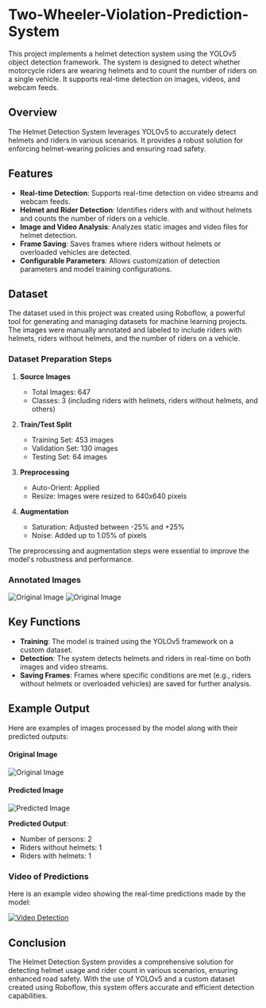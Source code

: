 # Two-Wheeler-Violation-Prediction-System

This project implements a helmet detection system using the YOLOv5 object detection framework. The system is designed to detect whether motorcycle riders are wearing helmets and to count the number of riders on a single vehicle. It supports real-time detection on images, videos, and webcam feeds.

## Overview

The Helmet Detection System leverages YOLOv5 to accurately detect helmets and riders in various scenarios. It provides a robust solution for enforcing helmet-wearing policies and ensuring road safety.

## Features

- **Real-time Detection**: Supports real-time detection on video streams and webcam feeds.
- **Helmet and Rider Detection**: Identifies riders with and without helmets and counts the number of riders on a vehicle.
- **Image and Video Analysis**: Analyzes static images and video files for helmet detection.
- **Frame Saving**: Saves frames where riders without helmets or overloaded vehicles are detected.
- **Configurable Parameters**: Allows customization of detection parameters and model training configurations.

## Dataset

The dataset used in this project was created using Roboflow, a powerful tool for generating and managing datasets for machine learning projects. The images were manually annotated and labeled to include riders with helmets, riders without helmets, and the number of riders on a vehicle.

### Dataset Preparation Steps

1. **Source Images**
    - Total Images: 647
    - Classes: 3 (including riders with helmets, riders without helmets, and others)

2. **Train/Test Split**
    - Training Set: 453 images
    - Validation Set: 130 images
    - Testing Set: 64 images

3. **Preprocessing**
    - Auto-Orient: Applied
    - Resize: Images were resized to 640x640 pixels

4. **Augmentation**
    - Saturation: Adjusted between -25% and +25%
    - Noise: Added up to 1.05% of pixels

The preprocessing and augmentation steps were essential to improve the model's robustness and performance.

### Annotated Images

![Original Image](images/original.png)                      ![Original Image](images/original.png)

## Key Functions

- **Training**: The model is trained using the YOLOv5 framework on a custom dataset.
- **Detection**: The system detects helmets and riders in real-time on both images and video streams.
- **Saving Frames**: Frames where specific conditions are met (e.g., riders without helmets or overloaded vehicles) are saved for further analysis.

## Example Output

Here are examples of images processed by the model along with their predicted outputs:

#### Original Image

![Original Image](images/original.png)

#### Predicted Image

![Predicted Image](images/detected.png)

**Predicted Output**:
- Number of persons: 2
- Riders without helmets: 1
- Riders with helmets: 1

### Video of Predictions

Here is an example video showing the real-time predictions made by the model:

[![Video Detection](images/thumbnail.png)](https://drive.google.com/file/d/1uJlqjyKeLf5UAgiBZ-DYRwHqWHtpExPl/view?usp=sharing)

## Conclusion

The Helmet Detection System provides a comprehensive solution for detecting helmet usage and rider count in various scenarios, ensuring enhanced road safety. With the use of YOLOv5 and a custom dataset created using Roboflow, this system offers accurate and efficient detection capabilities.
